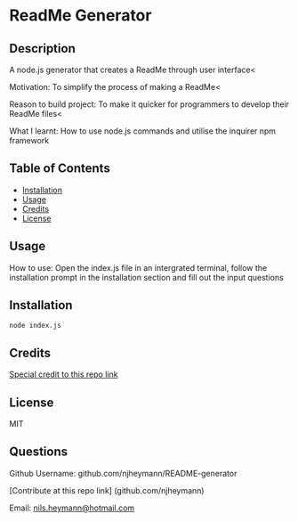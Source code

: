 # ReadMe Generator

## Description

A node.js generator that creates a ReadMe through user interface<
>
Motivation: To simplify the process of making a ReadMe<
>
Reason to build project: To make it quicker for programmers to develop their ReadMe files<
>
What I learnt: How to use node.js commands and utilise the inquirer npm framework

## Table of Contents

- [Installation](#installation)
- [Usage](#usage)
- [Credits](#credits)
- [License](#license)

## Usage

How to use: Open the index.js file in an intergrated terminal, follow the installation prompt in the installation section and fill out the input questions

## Installation
    
 ```node index.js```
   
## Credits

[Special credit to this repo link](https://github.com/coding-boot-camp/potential-enigma)

## License

MIT

## Questions
Github Username: github.com/njheymann/README-generator  

[Contribute at this repo link] (github.com/njheymann)  

Email: nils.heymann@hotmail.com
